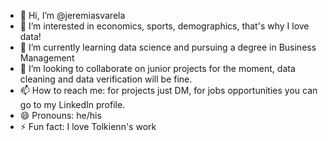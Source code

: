 - 👋 Hi, I’m @jeremiasvarela
- 👀 I’m interested in economics, sports, demographics, that's why I love data!
- 🌱 I’m currently learning data science and pursuing a degree in Business Management
- 💞️ I’m looking to collaborate on junior projects for the moment, data cleaning and data verification will be fine.
- 📫 How to reach me: for projects just DM, for jobs opportunities you can go to my LinkedIn profile.
- 😄 Pronouns: he/his
- ⚡ Fun fact: I love Tolkienn's work

<!---
jeremiasvarela/jeremiasvarela is a ✨ special ✨ repository because its `README.md` (this file) appears on your GitHub profile.
You can click the Preview link to take a look at your changes.
--->
